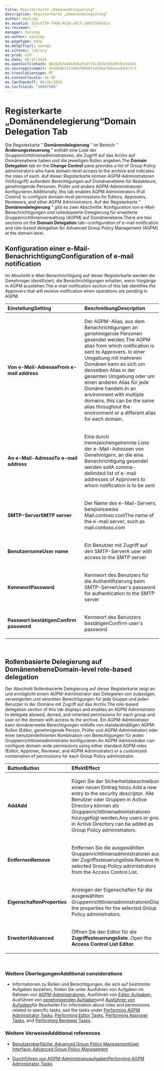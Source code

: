 ```yaml
---
title: Registerkarte „Domänendelegierung“
description: Registerkarte „Domänendelegierung“
author: dansimp
ms.assetid: 523cdf39-f4b8-4d20-a917-3485756658ce
ms.reviewer: ''
manager: dansimp
ms.author: dansimp
ms.pagetype: mdop
ms.mktglfcycl: manage
ms.sitesec: library
ms.prod: w10
ms.date: 06/16/2016
ms.openlocfilehash: 86202b7a441946afe3f76c387e783287db192443
ms.sourcegitcommit: 354664bc527d93f80687cd2eba70d1eea024c7c3
ms.translationtype: MT
ms.contentlocale: de-DE
ms.lasthandoff: 06/26/2020
ms.locfileid: "10807588"
---
```

# <span data-ttu-id="044cb-103">Registerkarte „Domänendelegierung“</span><span class="sxs-lookup"><span data-stu-id="044cb-103">Domain Delegation Tab</span></span>


<span data-ttu-id="044cb-104">Die Registerkarte " **Domänendelegierung** " im Bereich " **Änderungssteuerung** " enthält eine Liste der Gruppenrichtlinienadministratoren, die Zugriff auf das Archiv auf Domänenebene haben und die jeweiligen Rollen angeben.</span><span class="sxs-lookup"><span data-stu-id="044cb-104">The **Domain Delegation** tab on the **Change Control** pane provides a list of Group Policy administrators who have domain-level access to the archive and indicates the roles of each.</span></span> <span data-ttu-id="044cb-105">Auf dieser Registerkarte können AGPM-Administratoren (Vollzugriff) außerdem Berechtigungen auf Domänenebene für Redakteure, genehmigende Personen, Prüfer und andere AGPM-Administratoren konfigurieren.</span><span class="sxs-lookup"><span data-stu-id="044cb-105">Additionally, this tab enables AGPM Administrators (Full Control) to configure domain-level permissions for Editors, Approvers, Reviewers, and other AGPM Administrators.</span></span> <span data-ttu-id="044cb-106">Auf der Registerkarte " **Domänendelegierung** " gibt es zwei Abschnitte: Konfiguration von e-Mail-Benachrichtigungen und rollenbasierte Delegierung für erweiterte Gruppenrichtlinienverwaltung (AGPM) auf Domänenebene.</span><span class="sxs-lookup"><span data-stu-id="044cb-106">There are two sections on the **Domain Delegation** tab—configuration of e-mail notification and role-based delegation for Advanced Group Policy Management (AGPM) at the domain level.</span></span>

## <span data-ttu-id="044cb-107">Konfiguration einer e-Mail-Benachrichtigung</span><span class="sxs-lookup"><span data-stu-id="044cb-107">Configuration of e-mail notification</span></span>


<span data-ttu-id="044cb-108">Im Abschnitt e-Mail-Benachrichtigung auf dieser Registerkarte werden die Genehmiger identifiziert, die Benachrichtigungen erhalten, wenn Vorgänge in AGPM ausstehen.</span><span class="sxs-lookup"><span data-stu-id="044cb-108">The e-mail notification section of this tab identifies the Approvers that will receive notification when operations are pending in AGPM.</span></span>

<table>
<colgroup>
<col width="50%" />
<col width="50%" />
</colgroup>
<thead>
<tr class="header">
<th align="left"><span data-ttu-id="044cb-109">Einstellung</span><span class="sxs-lookup"><span data-stu-id="044cb-109">Setting</span></span></th>
<th align="left"><span data-ttu-id="044cb-110">Beschreibung</span><span class="sxs-lookup"><span data-stu-id="044cb-110">Description</span></span></th>
</tr>
</thead>
<tbody>
<tr class="odd">
<td align="left"><p><strong><span data-ttu-id="044cb-111">Von e-Mail-Adresse</span><span class="sxs-lookup"><span data-stu-id="044cb-111">From e-mail address</span></span></strong></p></td>
<td align="left"><p><span data-ttu-id="044cb-112">Der AGPM-Alias, aus dem Benachrichtigungen an genehmigende Personen gesendet werden.</span><span class="sxs-lookup"><span data-stu-id="044cb-112">The AGPM alias from which notification is sent to Approvers.</span></span> <span data-ttu-id="044cb-113">In einer Umgebung mit mehreren Domänen kann es sich um denselben Alias in der gesamten Umgebung oder um einen anderen Alias für jede Domäne handeln.</span><span class="sxs-lookup"><span data-stu-id="044cb-113">In an environment with multiple domains, this can be the same alias throughout the environment or a different alias for each domain.</span></span></p></td>
</tr>
<tr class="even">
<td align="left"><p><strong><span data-ttu-id="044cb-114">An e-Mail-Adresse</span><span class="sxs-lookup"><span data-stu-id="044cb-114">To e-mail address</span></span></strong></p></td>
<td align="left"><p><span data-ttu-id="044cb-115">Eine durch trennzeichengetrennte Liste der e-Mail-Adressen von Genehmigern, an die eine Benachrichtigung gesendet werden soll</span><span class="sxs-lookup"><span data-stu-id="044cb-115">A comma-delimited list of e-mail addresses of Approvers to whom notification is to be sent</span></span></p></td>
</tr>
<tr class="odd">
<td align="left"><p><strong><span data-ttu-id="044cb-116">SMTP-Server</span><span class="sxs-lookup"><span data-stu-id="044cb-116">SMTP server</span></span></strong></p></td>
<td align="left"><p><span data-ttu-id="044cb-117">Der Name des e-Mail-Servers, beispielsweise Mail.contoso.com</span><span class="sxs-lookup"><span data-stu-id="044cb-117">The name of the e-mail server, such as mail.contoso.com</span></span></p></td>
</tr>
<tr class="even">
<td align="left"><p><strong><span data-ttu-id="044cb-118">Benutzername</span><span class="sxs-lookup"><span data-stu-id="044cb-118">User name</span></span></strong></p></td>
<td align="left"><p><span data-ttu-id="044cb-119">Ein Benutzer mit Zugriff auf den SMTP-Server</span><span class="sxs-lookup"><span data-stu-id="044cb-119">A user with access to the SMTP server</span></span></p></td>
</tr>
<tr class="odd">
<td align="left"><p><strong><span data-ttu-id="044cb-120">Kennwort</span><span class="sxs-lookup"><span data-stu-id="044cb-120">Password</span></span></strong></p></td>
<td align="left"><p><span data-ttu-id="044cb-121">Kennwort des Benutzers für die Authentifizierung beim SMTP-Server</span><span class="sxs-lookup"><span data-stu-id="044cb-121">User's password for authentication to the SMTP server</span></span></p></td>
</tr>
<tr class="even">
<td align="left"><p><strong><span data-ttu-id="044cb-122">Passwort bestätigen</span><span class="sxs-lookup"><span data-stu-id="044cb-122">Confirm password</span></span></strong></p></td>
<td align="left"><p><span data-ttu-id="044cb-123">Kennwort des Benutzers bestätigen</span><span class="sxs-lookup"><span data-stu-id="044cb-123">Confirm user's password</span></span></p></td>
</tr>
</tbody>
</table>

 

## <span data-ttu-id="044cb-124">Rollenbasierte Delegierung auf Domänenebene</span><span class="sxs-lookup"><span data-stu-id="044cb-124">Domain-level role-based delegation</span></span>


<span data-ttu-id="044cb-125">Der Abschnitt Rollenbasierte Delegierung auf dieser Registerkarte zeigt an und ermöglicht einem AGPM-Administrator das Delegieren von zulässigen, verweigerten und vererbten Berechtigungen für jede Gruppe und jeden Benutzer in der Domäne mit Zugriff auf das Archiv.</span><span class="sxs-lookup"><span data-stu-id="044cb-125">The role-based delegation section of this tab displays and enables an AGPM Administrator to delegate allowed, denied, and inherited permissions for each group and user on the domain with access to the archive.</span></span> <span data-ttu-id="044cb-126">Ein AGPM-Administrator kann domänenweite Berechtigungen mithilfe von standardmäßigen AGPM-Rollen (Editor, genehmigende Person, Prüfer und AGPM-Administrator) oder einer benutzerdefinierten Kombination von Berechtigungen für jeden Gruppenrichtlinienadministrator konfigurieren.</span><span class="sxs-lookup"><span data-stu-id="044cb-126">An AGPM Administrator can configure domain-wide permissions using either standard AGPM roles (Editor, Approver, Reviewer, and AGPM Administrator) or a customized combination of permissions for each Group Policy administrator.</span></span>

<table>
<colgroup>
<col width="50%" />
<col width="50%" />
</colgroup>
<thead>
<tr class="header">
<th align="left"><span data-ttu-id="044cb-127">Button</span><span class="sxs-lookup"><span data-stu-id="044cb-127">Button</span></span></th>
<th align="left"><span data-ttu-id="044cb-128">Effekt</span><span class="sxs-lookup"><span data-stu-id="044cb-128">Effect</span></span></th>
</tr>
</thead>
<tbody>
<tr class="odd">
<td align="left"><p><strong><span data-ttu-id="044cb-129">Add</span><span class="sxs-lookup"><span data-stu-id="044cb-129">Add</span></span></strong></p></td>
<td align="left"><p><span data-ttu-id="044cb-130">Fügen Sie der Sicherheitsbeschreibung einen neuen Eintrag hinzu.</span><span class="sxs-lookup"><span data-stu-id="044cb-130">Add a new entry to the security descriptor.</span></span> <span data-ttu-id="044cb-131">Alle Benutzer oder Gruppen in Active Directory können als Gruppenrichtlinienadministratoren hinzugefügt werden.</span><span class="sxs-lookup"><span data-stu-id="044cb-131">Any users or groups in Active Directory can be added as Group Policy administrators.</span></span></p></td>
</tr>
<tr class="even">
<td align="left"><p><strong><span data-ttu-id="044cb-132">Entfernen</span><span class="sxs-lookup"><span data-stu-id="044cb-132">Remove</span></span></strong></p></td>
<td align="left"><p><span data-ttu-id="044cb-133">Entfernen Sie die ausgewählten Gruppenrichtlinienadministratoren aus der Zugriffssteuerungsliste.</span><span class="sxs-lookup"><span data-stu-id="044cb-133">Remove the selected Group Policy administrators from the Access Control List.</span></span></p></td>
</tr>
<tr class="odd">
<td align="left"><p><strong><span data-ttu-id="044cb-134">Eigenschaften</span><span class="sxs-lookup"><span data-stu-id="044cb-134">Properties</span></span></strong></p></td>
<td align="left"><p><span data-ttu-id="044cb-135">Anzeigen der Eigenschaften für die ausgewählten Gruppenrichtlinienadministratoren</span><span class="sxs-lookup"><span data-stu-id="044cb-135">Display the properties for the selected Group Policy administrators.</span></span></p></td>
</tr>
<tr class="even">
<td align="left"><p><strong><span data-ttu-id="044cb-136">Erweitert</span><span class="sxs-lookup"><span data-stu-id="044cb-136">Advanced</span></span></strong></p></td>
<td align="left"><p><span data-ttu-id="044cb-137">Öffnen Sie den Editor für die <strong> Zugriffssteuerungsliste </strong> .</span><span class="sxs-lookup"><span data-stu-id="044cb-137">Open the <strong>Access Control List Editor</strong>.</span></span></p></td>
</tr>
</tbody>
</table>

 

### <span data-ttu-id="044cb-138">Weitere Überlegungen</span><span class="sxs-lookup"><span data-stu-id="044cb-138">Additional considerations</span></span>

-   <span data-ttu-id="044cb-139">Informationen zu Rollen und Berechtigungen, die sich auf bestimmte Aufgaben beziehen, finden Sie unter Ausführen von Aufgaben im Rahmen von [AGPM-Administratoren](performing-agpm-administrator-tasks-agpm30ops.md), Ausführen von [Editor Aufgaben](performing-editor-tasks-agpm30ops.md), Ausführen von [genehmigenden Aufgaben](performing-approver-tasks-agpm30ops.md)und [Ausführen von Aufgaben](performing-reviewer-tasks-agpm30ops.md)für Bearbeiter.</span><span class="sxs-lookup"><span data-stu-id="044cb-139">For information about roles and permissions related to specific tasks, see the tasks under [Performing AGPM Administrator Tasks](performing-agpm-administrator-tasks-agpm30ops.md), [Performing Editor Tasks](performing-editor-tasks-agpm30ops.md), [Performing Approver Tasks](performing-approver-tasks-agpm30ops.md), and [Performing Reviewer Tasks](performing-reviewer-tasks-agpm30ops.md).</span></span>

### <span data-ttu-id="044cb-140">Weitere Verweise</span><span class="sxs-lookup"><span data-stu-id="044cb-140">Additional references</span></span>

-   [<span data-ttu-id="044cb-141">Benutzeroberfläche: Advanced Group Policy Management</span><span class="sxs-lookup"><span data-stu-id="044cb-141">User Interface: Advanced Group Policy Management</span></span>](user-interface-advanced-group-policy-management-agpm30ops.md)

-   [<span data-ttu-id="044cb-142">Durchführen von AGPM-Administratoraufgaben</span><span class="sxs-lookup"><span data-stu-id="044cb-142">Performing AGPM Administrator Tasks</span></span>](performing-agpm-administrator-tasks-agpm30ops.md)

 

 





